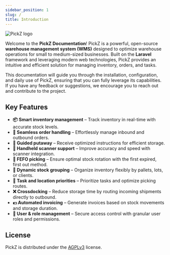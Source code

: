 ```yaml
---
sidebar_position: 1
slug: /
title: Introduction
---
```


![PickZ logo](/img/logo_small.png)

Welcome to the **PickZ Documentation**! PickZ is a powerful, open-source **warehouse management system (WMS)** designed to optimize warehouse operations for small to medium-sized businesses. Built on the **Laravel** framework and leveraging modern web technologies, PickZ provides an intuitive and efficient solution for managing inventory, orders, and tasks.

This documentation will guide you through the installation, configuration, and daily use of PickZ, ensuring that you can fully leverage its capabilities. If you have any feedback or suggestions, we encourage you to reach out and contribute to the project.

## Key Features

- **📦 Smart inventory management** – Track inventory in real-time with accurate stock levels.
- **📄 Seamless order handling** – Effortlessly manage inbound and outbound orders.
- **🧭️ Guided putaway** – Receive optimized instructions for efficient storage.
- **📲 Handheld scanner support** – Improve accuracy and speed with scanner integration.
- **📅 FEFO picking** – Ensure optimal stock rotation with the first expired, first out method.
- **🧐 Dynamic stock grouping** – Organize inventory flexibly by pallets, lots, or clients.
- **🔖 Task and location priorities** – Prioritize tasks and optimize picking routes.
- **❌ Crossdocking** – Reduce storage time by routing incoming shipments directly to outbound.
- **💵 Automated invoicing** – Generate invoices based on stock movements and storage duration.
- **👥 User & role management** – Secure access control with granular user roles and permissions.

## License

PickZ is distributed under the [AGPLv3](https://www.gnu.org/licenses/agpl-3.0.en.html) license.
